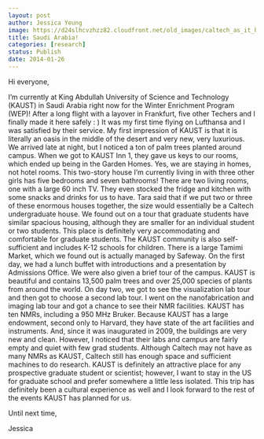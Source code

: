 ```yaml
---
layout: post
author: Jessica Yeung
image: https://d24slhcvzhzz82.cloudfront.net/old_images/caltech_as_it_happens/6a0105349b8251970b019b05238dfd970d.jpg
title: Saudi Arabia!
categories: [research]
status: Publish
date: 2014-01-26
---
```



Hi everyone,

I’m currently at King Abdullah University of Science and Technology (KAUST) in Saudi Arabia right now for the Winter Enrichment Program (WEP)! After a long flight with a layover in Frankfurt, five other Techers and I finally made it here safely : ) It was my first time flying on Lufthansa and I was satisfied by their service. My first impression of KAUST is that it is literally an oasis in the middle of the desert and very new, very luxurious. We arrived late at night, but I noticed a ton of palm trees planted around campus. When we got to KAUST Inn 1, they gave us keys to our rooms, which ended up being in the Garden Homes. Yes, we are staying in homes, not hotel rooms. This two-story house I’m currently living in with three other girls has five bedrooms and seven bathrooms! There are two living rooms, one with a large 60 inch TV. They even stocked the fridge and kitchen with some snacks and drinks for us to have. Tara said that if we put two or three of these enormous houses together, the size would essentially be a Caltech undergraduate house. We found out on a tour that graduate students have similar spacious housing, although they are smaller for an individual student or two students. This place is definitely very accommodating and comfortable for graduate students. The KAUST community is also self-sufficient and includes K-12 schools for children. There is a large Tamimi Market, which we found out is actually managed by Safeway. On the first day, we had a lunch buffet with introductions and a presentation by Admissions Office. We were also given a brief tour of the campus. KAUST is beautiful and contains 13,500 palm trees and over 25,000 species of plants from around the world. On day two, we got to see the visualization lab tour and then got to choose a second lab tour. I went on the nanofabrication and imaging lab tour and got a chance to see their NMR facilities. KAUST has ten NMRs, including a 950 MHz Bruker. Because KAUST has a large endowment, second only to Harvard, they have state of the art facilities and instruments. And, since it was inaugurated in 2009, the buildings are very new and clean. However, I noticed that their labs and campus are fairly empty and quiet with few grad students. Although Caltech may not have as many NMRs as KAUST, Caltech still has enough space and sufficient machines to do research. KAUST is definitely an attractive place for any prospective graduate student or scientist; however, I want to stay in the US for graduate school and prefer somewhere a little less isolated. This trip has definitely been a cultural experience as well and I look forward to the rest of the events KAUST has planned for us.

Until next time,

Jessica

